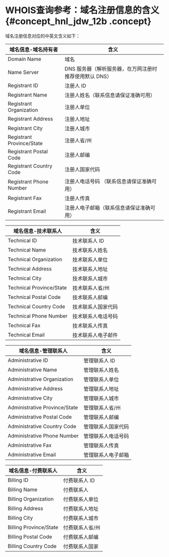 # WHOIS查询参考：域名注册信息的含义 {#concept_hnl_jdw_12b .concept}

域名注册信息对应的中英文含义如下：

|域名信息-域名持有者|含义|
|----------|--|
|Domain Name|域名|
|Name Server|DNS 服务器（解析服务器，在万网注册时推荐使用默认 DNS）|
|Registrant ID|注册人 ID|
|Registrant Name|注册人姓名（联系信息请保证准确可用）|
|Registrant Organization|注册人单位|
|Registrant Address|注册人地址|
|Registrant City|注册人城市|
|Registrant Province/State|注册人省/州|
|Registrant Postal Code|注册人邮编|
|Registrant Country Code|注册人国家代码|
|Registrant Phone Number|注册人电话号码 （联系信息请保证准确可用）|
|Registrant Fax|注册人传真|
|Registrant Email|注册人电子邮箱（联系信息请保证准确可用）|

|域名信息-技术联系人|含义|
|----------|--|
|Technical ID|技术联系人 ID|
|Technical Name|技术联系人姓名|
|Technical Organization|技术联系人单位|
|Technical Address|技术联系人地址|
|Technical City|技术联系人城市|
|Technical Province/State|技术联系人省/州|
|Technical Postal Code|技术联系人邮编|
|Technical Country Code|技术联系人国家代码|
|Technical Phone Number|技术联系人电话号码|
|Technical Fax|技术联系人传真|
|Technical Email|技术联系人电子邮件|

|域名信息-管理联系人|含义|
|----------|--|
|Administrative ID|管理联系人 ID|
|Administrative Name|管理联系人姓名|
|Administrative Organization|管理联系人单位|
|Administrative Address|管理联系人地址|
|Administrative City|管理联系人城市|
|Administrative Province/State|管理联系人省/州|
|Administrative Postal Code|管理联系人邮编|
|Administrative Country Code|管理联系人国家代码|
|Administrative Phone Number|管理联系人电话号码|
|Administrative Fax|管理联系人传真|
|Administrative Email|管理联系人电子邮箱|

|域名信息-付费联系人|含义|
|----------|--|
|Billing ID|付费联系人 ID|
|Billing Name|付费联系人|
|Billing Organization|付费联系人单位|
|Billing Address|付费联系人地址|
|Billing City|付费联系人城市|
|Billing Province/State|付费联系人省/州|
|Billing Postal Code|付费联系人邮编|
|Billing Country Code|付费联系人国家|

